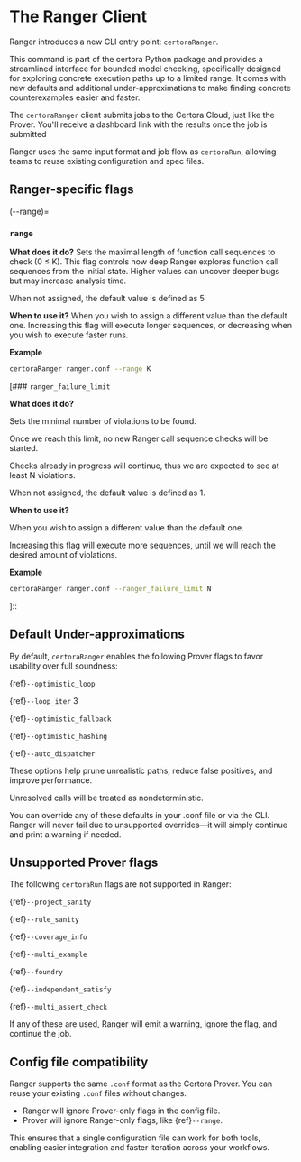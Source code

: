 # The Ranger Client

Ranger introduces a new CLI entry point: `certoraRanger`.

This command is part of the certora Python package and provides a streamlined interface for bounded model checking, 
specifically designed for exploring concrete execution paths up to a limited range.
It comes with new defaults and additional under-approximations to make finding concrete counterexamples easier and faster.

The `certoraRanger` client submits jobs to the Certora Cloud, just like the Prover. You'll receive a dashboard link with the results once the job is submitted

Ranger uses the same input format and job flow as `certoraRun`, allowing teams to reuse existing configuration and spec files.

## Ranger-specific flags

(--range)=
### `range`

**What does it do?**
Sets the maximal length of function call sequences to check (0 ≤ K).
This flag controls how deep Ranger explores function call sequences from the initial state.
Higher values can uncover deeper bugs but may increase analysis time.

When not assigned, the default value is defined as 5

**When to use it?**
When you wish to assign a different value than the default one.
Increasing this flag will execute longer sequences, or decreasing when you wish to execute faster runs.

**Example**

```sh
certoraRanger ranger.conf --range K
```

[//]: <> (&#40;--ranger_failure_limit&#41;=)

[### `ranger_failure_limit`

**What does it do?**

Sets the minimal number of violations to be found.

Once we reach this limit, no new Ranger call sequence checks will be started.

Checks already in progress will continue, thus we are expected to see at least N violations.

When not assigned, the default value is defined as 1.

**When to use it?**

When you wish to assign a different value than the default one.

Increasing this flag will execute more sequences, until we will reach the desired amount of violations.

**Example**

```sh
certoraRanger ranger.conf --ranger_failure_limit N
```
]::

## Default Under-approximations

By default, `certoraRanger` enables the following Prover flags to favor usability over full soundness:

{ref}`--optimistic_loop`

{ref}`--loop_iter` 3

{ref}`--optimistic_fallback`

{ref}`--optimistic_hashing`

{ref}`--auto_dispatcher`

These options help prune unrealistic paths, reduce false positives, and improve performance.

Unresolved calls will be treated as nondeterministic.

You can override any of these defaults in your .conf file or via the CLI. Ranger will never fail due to unsupported overrides—it will simply continue and print a warning if needed.


## Unsupported Prover flags


The following `certoraRun` flags are not supported in Ranger:

{ref}`--project_sanity`

{ref}`--rule_sanity`

{ref}`--coverage_info`

{ref}`--multi_example`

{ref}`--foundry`

{ref}`--independent_satisfy`

{ref}`--multi_assert_check`

If any of these are used, Ranger will emit a warning, ignore the flag, and continue the job.


## Config file compatibility

Ranger supports the same `.conf` format as the Certora Prover.
You can reuse your existing `.conf` files without changes.

- Ranger will ignore Prover-only flags in the config file.
- Prover will ignore Ranger-only flags, like {ref}`--range`.

This ensures that a single configuration file can work for both tools, enabling easier integration and faster iteration across your workflows.

